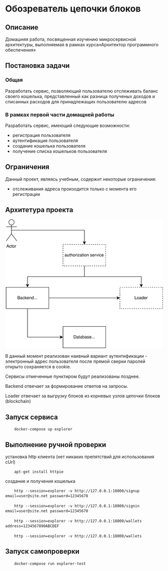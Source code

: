 # Обозреватель цепочки блоков

## Описание
Домашняя работа, 
посвященная изучению микросервисной архитектуры, 
выполняемая в рамках курса«Архитектор программного обеспечения»

## Постановка задачи

### Общая
Разработать сервис, позволяющий пользователю отслеживать баланс своего кошелька, 
представленный как разница полученых доходов и списанных расходов для принадлежащих пользователю адресов 

### В рамках первой части домащней работы
Разработать сервис, имеющий следующие возможности:
* регистрация пользователя
* аутентификация пользователя
* создание кошелька пользователя
* получение списка кошельков пользователя

## Ограничения
Данный проект, являясь учебным, содержит некоторые ограничения:
* отслеживания адреса произодится только с момента его регистрации

## Архитетура проекта


![](architecture.svg)

В данный момент реализован наивный вариант аутентификации - 
электронный адрес пользователя после прямой сверки паролей открыто сохраняется в cookie.

Сервисы отмеченные пунктиром будут реализованы позднее.

Backend отвечает за формирование ответов на запросы.

Loader отвечает за выгрузку блоков из корневых узлов цепочки блоков (blockchain)


## Запуск сервиса
```
    docker-compose up explorer
```

## Выполнение ручной проверки

установка http клиента (нет никаких препятствий для использования cUrl)
```
    apt-get install httpie
```

создание и получения кошелька
```
    http --session=explorer -v http://127.0.0.1:18000/signup email=user@site.net password=12345678

    http --session=explorer -v http://127.0.0.1:18000/signin email=user@site.net password=12345678

    http --session=explorer -v http://127.0.0.1:18000/wallets address=1234567890ABCDEF

    http --session=explorer -v http://127.0.0.1:18000/wallets 

```


## Запуск самопроверки
```
    docker-compose run explorer-test
```
